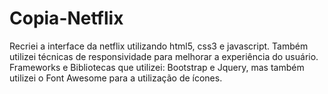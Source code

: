 # Copia-Netflix
Recriei a interface da netflix utilizando html5, css3 e javascript. Também utilizei técnicas de responsividade para melhorar a experiência do usuário. Frameworks e Bibliotecas que utilizei: Bootstrap e Jquery, mas também utilizei o Font Awesome para a utilização de ícones.

